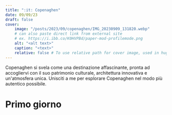 ```yaml
---
title: ":it: Copenaghen"
date: 09/09/23
draft: false
cover:
    image: "/posts/2023/09/copenaghen/IMG_20230909_131820.webp"
    # can also paste direct link from external site
    # ex. https://i.ibb.co/K0HVPBd/paper-mod-profilemode.png
    alt: "<alt text>"
    caption: "<text>"
    relative: false # To use relative path for cover image, used in hugo Page-bundles
---
```


Copenaghen si svela come una destinazione affascinante, pronta ad accogliervi con il suo patrimonio culturale, architettura innovativa e un'atmosfera unica. Unisciti a me per esplorare Copenaghen nel modo più autentico possibile.

# Primo giorno

